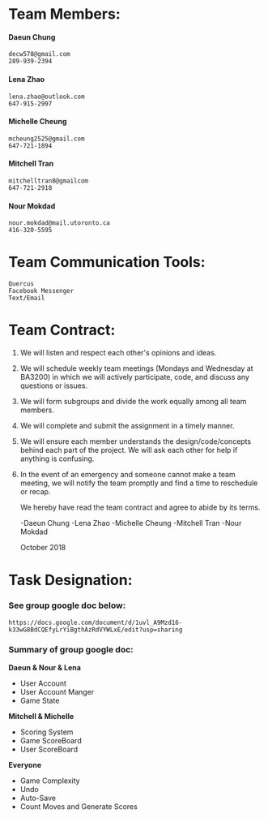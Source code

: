 # Team Members:

#### Daeun Chung
    decw578@gmail.com
    289-939-2394

#### Lena Zhao
    lena.zhao@outlook.com
    647-915-2997

#### Michelle Cheung
    mcheung2525@gmail.com
    647-721-1894

#### Mitchell Tran
    mitchelltran8@gmailcom
    647-721-2918

#### Nour Mokdad
    nour.mokdad@mail.utoronto.ca
    416-320-5595


# Team Communication Tools:
    Quercus
    Facebook Messenger
    Text/Email


# Team Contract:

1. We will listen and respect each other's opinions and ideas.
2. We will schedule weekly team meetings (Mondays and Wednesday at BA3200) in which we will actively
participate, code, and discuss any questions or issues.

3. We will form subgroups and divide the work equally among all team members.

4. We will complete and submit the assignment in a timely manner.

5. We will ensure each member understands the design/code/concepts behind each part of the project.
We will ask each other for help if anything is confusing.

6. In the event of an emergency and someone cannot make a team meeting, we will notify the team
promptly and find a time to reschedule or recap.

   We hereby have read the team contract and agree to abide by its terms.

    -Daeun Chung
    -Lena Zhao
    -Michelle Cheung
    -Mitchell Tran
    -Nour Mokdad

    October 2018


# Task Designation:

   ### See group google doc below:

    https://docs.google.com/document/d/1uvl_A9Mzd16-k33wG8BdCQEfyLrYiBgthAzRdVYWLxE/edit?usp=sharing

   ### Summary of group google doc:

   **Daeun & Nour & Lena**
 - User Account
 - User Account Manger
 - Game State

  **Mitchell & Michelle**
 - Scoring System
 - Game ScoreBoard
 - User ScoreBoard

  **Everyone**
 - Game Complexity
 - Undo
 - Auto-Save
 - Count Moves and Generate Scores
